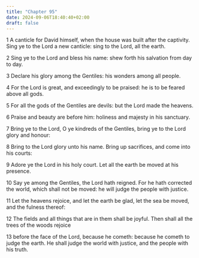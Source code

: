 ```yaml
---
title: "Chapter 95"
date: 2024-09-06T18:40:40+02:00
draft: false
---
```




1 A canticle for David himself, when the house was built after the captivity. Sing ye to the Lord a new canticle: sing to the Lord, all the earth.

2 Sing ye to the Lord and bless his name: shew forth his salvation from day to day.

3 Declare his glory among the Gentiles: his wonders among all people.

4 For the Lord is great, and exceedingly to be praised: he is to be feared above all gods.

5 For all the gods of the Gentiles are devils: but the Lord made the heavens.

6 Praise and beauty are before him: holiness and majesty in his sanctuary.

7 Bring ye to the Lord, O ye kindreds of the Gentiles, bring ye to the Lord glory and honour:

8 Bring to the Lord glory unto his name. Bring up sacrifices, and come into his courts:

9 Adore ye the Lord in his holy court. Let all the earth be moved at his presence.

10 Say ye among the Gentiles, the Lord hath reigned. For he hath corrected the world, which shall not be moved: he will judge the people with justice.

11 Let the heavens rejoice, and let the earth be glad, let the sea be moved, and the fulness thereof:

12 The fields and all things that are in them shall be joyful. Then shall all the trees of the woods rejoice

13 before the face of the Lord, because he cometh: because he cometh to judge the earth. He shall judge the world with justice, and the people with his truth.

